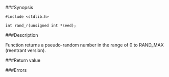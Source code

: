 ###Synopsis

`#include <stdlib.h>`

`int rand_r(unsigned int *seed);`

###Description

Function returns a pseudo-random number in the range of 0 to RAND_MAX (reentrant version).

###Return value

###Errors
